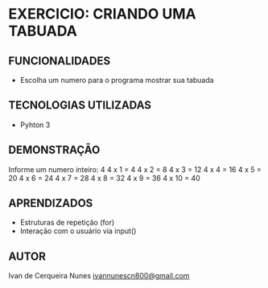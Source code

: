 # EXERCICIO: CRIANDO UMA TABUADA


## FUNCIONALIDADES
- Escolha um numero para o programa mostrar sua tabuada

## TECNOLOGIAS UTILIZADAS
- Pyhton 3


## DEMONSTRAÇÃO

Informe um numero inteiro: 4
4 x 1 = 4
4 x 2 = 8
4 x 3 = 12
4 x 4 = 16
4 x 5 = 20
4 x 6 = 24
4 x 7 = 28
4 x 8 = 32
4 x 9 = 36
4 x 10 = 40

## APRENDIZADOS
- Estruturas de repetição (for)
- Interação com o usuário via input()

## AUTOR
Ivan de Cerqueira Nunes
ivannunescn800@gmail.com